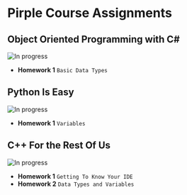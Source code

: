 # Pirple Course Assignments

## Object Oriented Programming with C#
![In progress](https://img.shields.io/badge/-Studying-blueviolet.svg)

* **Homework 1** `Basic Data Types`

## Python Is Easy
![In progress](https://img.shields.io/badge/-Studying-blueviolet.svg)

* **Homework 1** `Variables`


## C++ For the Rest Of Us
![In progress](https://img.shields.io/badge/-Studying-blueviolet.svg)

* **Homework 1** `Getting To Know Your IDE`
* **Homework 2** `Data Types and Variables`
